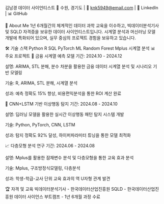 김남경
데이터 사이언티스트
📍 수원, 경기도 | 📧 knk5949@email.com | 💼 LinkedIn | 📊 GitHub

🎯 About Me
1년 6개월간의 체계적인 데이터 과학 교육을 이수하고, 빅데이터분석기사 및 SQLD 자격증을 보유한 데이터 사이언티스트입니다. 시계열 분석과 머신러닝 모델 개발에 특화되어 있으며, 실무 중심의 프로젝트 경험을 보유하고 있습니다.

🛠 기술 스택
Python
R
SQL
PyTorch
ML
Random Forest
Mplus
시계열 분석
📊 주요 프로젝트
🏦 금융 시계열 예측 모델
기간: 2024.10 - 2024.12

설명: ARIMA, STL 분해, 분수 차분을 활용한 금융 데이터 시계열 분석 및 시나리오 기반 모델링

기술: R, ARIMA, STL 분해, 시계열 분석

성과: 예측 정확도 15% 향상, 비용편익분석을 통한 ROI 계산 완료

🤖 CNN+LSTM 기반 이상행동 탐지
기간: 2024.08 - 2024.10

설명: 딥러닝 모델을 활용한 실시간 이상행동 패턴 탐지 시스템 개발

기술: Python, PyTorch, CNN, LSTM

성과: 탐지 정확도 92% 달성, 하이퍼파라미터 튜닝을 통한 모델 최적화

📈 다층모형 분석 연구
기간: 2024.06 - 2024.08

설명: Mplus를 활용한 잠재변수 분석 및 다층모형을 통한 교육 효과 분석

기술: Mplus, 구조방정식모델링, 다층분석

성과: 학생-학급-교사 단위 교육 효과의 역 U자형 관계 발견

🏆 자격 및 교육
빅데이터분석기사 - 한국데이터산업진흥원
SQLD - 한국데이터산업진흥원
데이터 사이언스 부트캠프 - 1년 6개월 과정 수료
